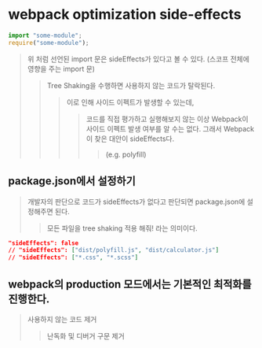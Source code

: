 # webpack optimization side-effects

```js
import "some-module";
require("some-module");
```

> 위 처럼 선언된 import 문은 sideEffects가 있다고 볼 수 있다. (스코프 전체에 영향을 주는 import 문)
>
> > Tree Shaking을 수행하면 사용하지 않는 코드가 탈락된다.
> >
> > > 이로 인해 사이드 이펙트가 발생할 수 있는데,
> > >
> > > > 코드를 직접 평가하고 실행해보지 않는 이상 Webpack이 사이드 이펙트 발생 여부를 알 수는 없다. 그래서 Webpack이 찾은 대안이 sideEffects다.
> > > >
> > > > > (e.g. polyfill)

## package.json에서 설정하기

> 개발자의 판단으로 코드가 sideEffects가 없다고 판단되면 package.json에 설정해주면 된다.
>
> > 모든 파일을 tree shaking 적용 해줘! 라는 의미이다.

```json
"sideEffects": false
// "sideEffects": ["dist/polyfill.js", "dist/calculator.js"]
// "sideEffects": ["*.css", "*.scss"]
```

## webpack의 production 모드에서는 기본적인 최적화를 진행한다.

> 사용하지 않는 코드 제거
>
> > 난독화 및 디버거 구문 제거
